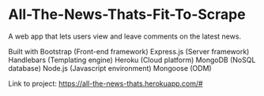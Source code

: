 # All-The-News-Thats-Fit-To-Scrape
A web app that lets users view and leave comments on the latest news. 

Built with
Bootstrap (Front-end framework)
Express.js (Server framework)
Handlebars (Templating engine)
Heroku (Cloud platform)
MongoDB (NoSQL database)
Node.js (Javascript environment)
Mongoose (ODM)


Link to project: https://all-the-news-thats.herokuapp.com/#
